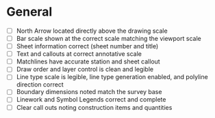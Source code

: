 # General

- [ ] North Arrow located directly above the drawing scale
- [ ] Bar scale shown at the correct scale matching the viewport scale
- [ ] Sheet information correct (sheet number and title)
- [ ] Text and callouts at correct annotative scale
- [ ] Matchlines have accurate station and sheet callout
- [ ] Draw order and layer control is clean and legible
- [ ] Line type scale is legible, line type generation enabled, and polyline direction correct
- [ ] Boundary dimensions noted match the survey base
- [ ] Linework and Symbol Legends correct and complete
- [ ] Clear call outs noting construction items and quantities
